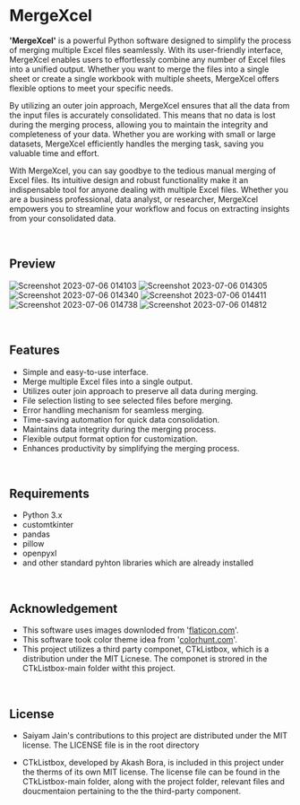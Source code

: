 <h1>MergeXcel</h1>

<p><b>'MergeXcel'</b> is a powerful Python software designed to simplify the process of merging multiple Excel files seamlessly. With its user-friendly interface, MergeXcel enables users to effortlessly combine any number of Excel files into a unified output. Whether you want to merge the files into a single sheet or create a single workbook with multiple sheets, MergeXcel offers flexible options to meet your specific needs.<p>

<p>By utilizing an outer join approach, MergeXcel ensures that all the data from the input files is accurately consolidated. This means that no data is lost during the merging process, allowing you to maintain the integrity and completeness of your data. Whether you are working with small or large datasets, MergeXcel efficiently handles the merging task, saving you valuable time and effort.<p>

<p>With MergeXcel, you can say goodbye to the tedious manual merging of Excel files. Its intuitive design and robust functionality make it an indispensable tool for anyone dealing with multiple Excel files. Whether you are a business professional, data analyst, or researcher, MergeXcel empowers you to streamline your workflow and focus on extracting insights from your consolidated data.</p>

</br>

<h2>Preview</h2>

![Screenshot 2023-07-06 014103](https://github.com/saiyam-sandhir/MergeXcel/assets/86138251/6de37662-4edf-492f-810b-1914fa8f0808)
![Screenshot 2023-07-06 014305](https://github.com/saiyam-sandhir/MergeXcel/assets/86138251/63c0d04e-2773-45bb-b1b0-8d4a36df2198)
![Screenshot 2023-07-06 014340](https://github.com/saiyam-sandhir/MergeXcel/assets/86138251/6c5d88ab-0e22-4849-b3b8-bf7f7491fd7f)
![Screenshot 2023-07-06 014411](https://github.com/saiyam-sandhir/MergeXcel/assets/86138251/96265269-660a-434b-8580-7e362d8d2630)
![Screenshot 2023-07-06 014738](https://github.com/saiyam-sandhir/MergeXcel/assets/86138251/e5283490-2b1d-4871-bd8d-21ee72011a6d)
![Screenshot 2023-07-06 014812](https://github.com/saiyam-sandhir/MergeXcel/assets/86138251/7c529d71-b3aa-4309-943d-263673edd58a)

</br>

<h2>Features</h2>

- Simple and easy-to-use interface.
- Merge multiple Excel files into a single output.
- Utilizes outer join approach to preserve all data during merging.
- File selection listing to see selected files before merging.
- Error handling mechanism for seamless merging.
- Time-saving automation for quick data consolidation.
- Maintains data integrity during the merging process.
- Flexible output format option for customization.
- Enhances productivity by simplifying the merging process.

</br>

<h2>Requirements</h2>

- Python 3.x
- customtkinter
- pandas
- pillow
- openpyxl
- and other standard pyhton libraries which are already installed

</br>

<h2>Acknowledgement</h2>

- This software uses images downloded from '<a href = "https://www.flaticon.com">flaticon.com</a>'.
- This software took color theme idea from '<a href = "https://colorhunt.com">colorhunt.com</a>'.
- This project utilizes a third party componet, CTkListbox, which is a distribution under the MIT Licnese. The componet is strored in the CTkListbox-main folder witht this project.

</br>

<h2>License</h2>

- Saiyam Jain's contributions to this project are distributed under the MIT license. The LICENSE file is in the root directory

- CTkListbox, developed by Akash Bora, is included in this project under the therms of its own MIT license. The license file can be found in the CTkListbox-main folder, along with the project folder, relevant files and doucmentaion pertaining to the the third-party component.
